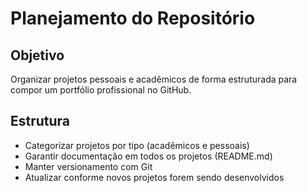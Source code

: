 # Planejamento do Repositório

## Objetivo
Organizar projetos pessoais e acadêmicos de forma estruturada para compor um portfólio profissional no GitHub.

## Estrutura
- Categorizar projetos por tipo (acadêmicos e pessoais)
- Garantir documentação em todos os projetos (README.md)
- Manter versionamento com Git
- Atualizar conforme novos projetos forem sendo desenvolvidos
